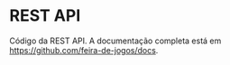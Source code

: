# REST API

Código da REST API. A documentação completa está em https://github.com/feira-de-jogos/docs.
